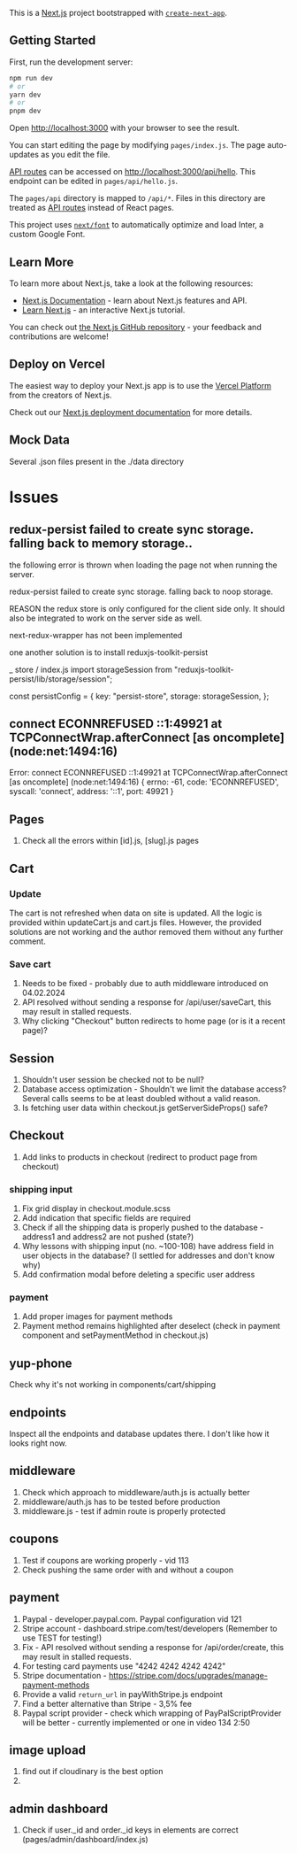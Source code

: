 This is a [Next.js](https://nextjs.org/) project bootstrapped with [`create-next-app`](https://github.com/vercel/next.js/tree/canary/packages/create-next-app).

## Getting Started

First, run the development server:

```bash
npm run dev
# or
yarn dev
# or
pnpm dev
```

Open [http://localhost:3000](http://localhost:3000) with your browser to see the result.

You can start editing the page by modifying `pages/index.js`. The page auto-updates as you edit the file.

[API routes](https://nextjs.org/docs/api-routes/introduction) can be accessed on [http://localhost:3000/api/hello](http://localhost:3000/api/hello). This endpoint can be edited in `pages/api/hello.js`.

The `pages/api` directory is mapped to `/api/*`. Files in this directory are treated as [API routes](https://nextjs.org/docs/api-routes/introduction) instead of React pages.

This project uses [`next/font`](https://nextjs.org/docs/basic-features/font-optimization) to automatically optimize and load Inter, a custom Google Font.

## Learn More

To learn more about Next.js, take a look at the following resources:

- [Next.js Documentation](https://nextjs.org/docs) - learn about Next.js features and API.
- [Learn Next.js](https://nextjs.org/learn) - an interactive Next.js tutorial.

You can check out [the Next.js GitHub repository](https://github.com/vercel/next.js/) - your feedback and contributions are welcome!

## Deploy on Vercel

The easiest way to deploy your Next.js app is to use the [Vercel Platform](https://vercel.com/new?utm_medium=default-template&filter=next.js&utm_source=create-next-app&utm_campaign=create-next-app-readme) from the creators of Next.js.

Check out our [Next.js deployment documentation](https://nextjs.org/docs/deployment) for more details.

## Mock Data

Several .json files present in the ./data directory

# Issues

## redux-persist failed to create sync storage. falling back to memory storage..

the following error is thrown when loading the page not when running the server.

redux-persist failed to create sync storage. falling back to noop storage.

REASON the redux store is only configured for the client side only. It should also be integrated to work on the server side as well.

next-redux-wrapper has not been implemented

one another solution is to install reduxjs-toolkit-persist

\_ store / index.js
import storageSession from "reduxjs-toolkit-persist/lib/storage/session";

const persistConfig = { key: "persist-store", storage: storageSession, };

## connect ECONNREFUSED ::1:49921 at TCPConnectWrap.afterConnect [as oncomplete] (node:net:1494:16)

Error: connect ECONNREFUSED ::1:49921
at TCPConnectWrap.afterConnect [as oncomplete] (node:net:1494:16) {
errno: -61,
code: 'ECONNREFUSED',
syscall: 'connect',
address: '::1',
port: 49921
}

## Pages
1. Check all the errors within [id].js, [slug].js pages

## Cart

### Update

The cart is not refreshed when data on site is updated. All the logic is provided within updateCart.js and cart.js files.
However, the provided solutions are not working and the author removed them without any further comment.

### Save cart

1. Needs to be fixed - probably due to auth middleware introduced on 04.02.2024
2. API resolved without sending a response for /api/user/saveCart, this may result in stalled requests.
3. Why clicking "Checkout" button redirects to home page (or is it a recent page)?

## Session

1. Shouldn't user session be checked not to be null?
2. Database access optimization - Shouldn't we limit the database access? Several calls seems to be at least doubled without a valid reason.
3. Is fetching user data within checkout.js getServerSideProps() safe?

## Checkout

1. Add links to products in checkout (redirect to product page from checkout)

### shipping input

1. Fix grid display in checkout.module.scss
2. Add indication that specific fields are required
3. Check if all the shipping data is properly pushed to the database - address1 and address2 are not pushed (state?)
4. Why lessons with shipping input (no. ~100-108) have address field in user objects in the database? (I settled for addresses and don't know why)
5. Add confirmation modal before deleting a specific user address

### payment

1. Add proper images for payment methods
2. Payment method remains highlighted after deselect (check in payment component and setPaymentMethod in checkout.js)

## yup-phone

Check why it's not working in components/cart/shipping

## endpoints

Inspect all the endpoints and database updates there. I don't like how it looks right now.

## middleware

1. Check which approach to middleware/auth.js is actually better
2. middleware/auth.js has to be tested before production
3. middleware.js - test if admin route is properly protected

## coupons

1. Test if coupons are working properly - vid 113
2. Check pushing the same order with and without a coupon

## payment

1. Paypal - developer.paypal.com. Paypal configuration vid 121
2. Stripe account - dashboard.stripe.com/test/developers (Remember to use TEST for testing!)
3. Fix - API resolved without sending a response for /api/order/create, this may result in stalled requests.
4. For testing card payments use "4242 4242 4242 4242"
5. Stripe documentation - https://stripe.com/docs/upgrades/manage-payment-methods
6. Provide a valid `return_url` in payWithStripe.js endpoint 
7. Find a better alternative than Stripe - 3,5% fee
8. Paypal script provider - check which wrapping of PayPalScriptProvider will be better - currently implemented or one in video 134 2:50

## image upload

1. find out if cloudinary is the best option
2. 

## admin dashboard

1. Check if user._id and order._id keys in <tr> elements are correct (pages/admin/dashboard/index.js)